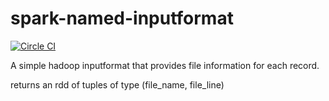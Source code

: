 # spark-named-inputformat
[![Circle CI](https://circleci.com/gh/damnMeddlingKid/spark-named-inputformat/tree/master.svg?style=svg)](https://circleci.com/gh/damnMeddlingKid/spark-named-inputformat/tree/master)

A simple hadoop inputformat that provides file information for each record.

returns an rdd of tuples of type (file_name, file_line)

